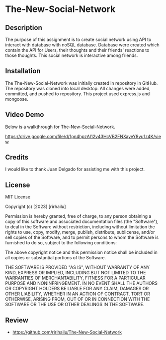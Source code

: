 # The-New-Social-Network

## Description

The purpose of this assignment is to create social network using API to interact with database with noSQL database. Database were created which contain the API for Users, their thoughts and their friends' reactions to those thoughts. This social network is interactive among friends. 



## Installation

The The-New-Social-Network was initially created in repository in GitHub. The repository was cloned into local desktop. All changes were added, committed, and pushed to repository. This project used express.js and mongoose.


## Video Demo

Below is a walkthrough for The-New-Social-Network.

https://drive.google.com/file/d/1pn4hpzAI12y43HcVB2FNXayeY8yu1z4K/view 


## Credits

I would like to thank Juan Delgado for assisting me with this project. 

## License

MIT License

Copyright (c) [2023] [rirhailu]

Permission is hereby granted, free of charge, to any person obtaining a copy
of this software and associated documentation files (the "Software"), to deal
in the Software without restriction, including without limitation the rights
to use, copy, modify, merge, publish, distribute, sublicense, and/or sell
copies of the Software, and to permit persons to whom the Software is
furnished to do so, subject to the following conditions:

The above copyright notice and this permission notice shall be included in all
copies or substantial portions of the Software.

THE SOFTWARE IS PROVIDED "AS IS", WITHOUT WARRANTY OF ANY KIND, EXPRESS OR
IMPLIED, INCLUDING BUT NOT LIMITED TO THE WARRANTIES OF MERCHANTABILITY,
FITNESS FOR A PARTICULAR PURPOSE AND NONINFRINGEMENT. IN NO EVENT SHALL THE
AUTHORS OR COPYRIGHT HOLDERS BE LIABLE FOR ANY CLAIM, DAMAGES OR OTHER
LIABILITY, WHETHER IN AN ACTION OF CONTRACT, TORT OR OTHERWISE, ARISING FROM,
OUT OF OR IN CONNECTION WITH THE SOFTWARE OR THE USE OR OTHER DEALINGS IN THE
SOFTWARE.

## Review  

* https://github.com/ririhailu/The-New-Social-Network